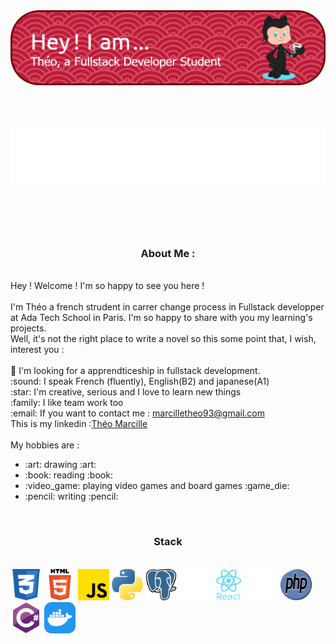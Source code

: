 <div>
  <div>
    <img src="./src/Banner.png" alt="banner">
  </div>  
  <br>
  <br>
  <br>
  <br>
  <div align="center">
    <img src="./src/Gif.gif" alt="gif">
  </div>
  <br>
  <br>
  <br>
  <br>
  <div>
    <div align="center">
      <h3>About Me :</h3>
    </div> 
    <div>
      <p>
        <br>
      Hey ! Welcome ! I'm so happy to see you here ! <br>
        <br>
      I'm Théo a french strudent in carrer change process in Fullstack developper at Ada Tech School in Paris. I'm so happy to share with you my learning's projects.<br>
      Well, it's not the right place to write a novel so this some point that, I wish, interest you : <br>
        <br>
      🔭 I'm looking for a apprendticeship in fullstack development.<br>
      :sound: I speak  French (fluently), English(B2) and japanese(A1)<br>
      :star: I'm creative, serious and I love to learn new things<br>
      :family: I like team work too<br>
      :email: If you want to contact me : <a href="marcilletheo93@gmail.com">marcilletheo93@gmail.com</a><br>
      This is my linkedin :<a href="https://www.linkedin.com/in/th%C3%A9o-marcille-866393235/">Théo Marcille</a>
        <br>
        <br>
      My hobbies are :<br>
      </p>
      <ul> 
        <li>:art: drawing :art:</li>
        <li>:book: reading :book:</li>
        <li>:video_game: playing video games and board games :game_die:</li>
        <li>:pencil: writing :pencil:</li>  
      </ul>     
    </div>
    <br>
    <div>
      <div align="center">
        <h3>Stack</h3>
      </div>
      <br>
      <div>
        <img src="./src/css3.png" alt="css3" width="50px" height="50px">
        <img src="./src/html5.png" alt="css3" width="50px" height="50px">
        <img src="./src/js.png" alt="css3" width="50px" height="50px">
        <img src="./src/python.png" alt="css3" width="50px" height="50px">
        <img src="./src/postgre.png" alt="css3" width="50px" height="50px">
        <img src="./src/django.png" alt="django" width="50px" height="50px">
        <img src="./src/react.png" alt="css3" width="50px" height="50px">
        <img src="./src/rust.png" alt="css3" width="50px" height="50px">
        <img src="./src/php.png" alt="css3" width="50px" height="50px">
        <img src="./src/csharp.png" alt="css3" width="50px" height="50px">
        <img src="./src/docker.png" alt="css3" width="50px" height="50px">
      </div>
  </div>
</div>




